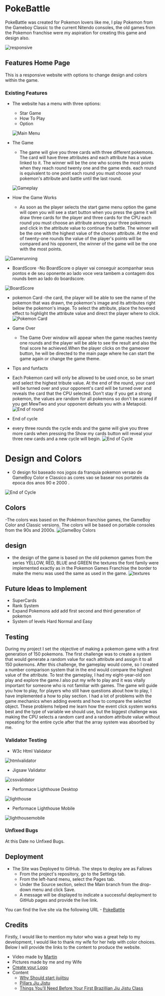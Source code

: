 # PokeBattle

  PokeBattle was created for Pokemon lovers like me, I play Pokemon from the Gameboy Classic to the current Nitendo consoles, the old games from the Pokemon franchise were my aspiration for creating this game and design also.

![responsive]()

## Features Home Page

 This is a responsive website with options to change design and colors within the game.

### Existing Features
  
- The website has a menu with three options:
  - Star Game
  - How To Play
  - Option 

  ![Main Menu](https://github.com/dhardi/pokebatlle/blob/main/docs/menu.PNG)

- The Game 
   - The game will give you three cards with three different pokemons. The card will have three attributes and each attribute has a value linked to it. The winner will be the one who scores the most points when they reach round twenty one and the game ends. each round is equivalent to one point each round you must choose your pokemon's attribute and battle until the last round.
  
  ![Gameplay](https://github.com/dhardi/pokebatlle/blob/main/docs/gameplay.PNG)

- How the Game Works
  - As soon as the player selects the start game menu option the game will open you will see a start button when you press the game it will draw three cards for the player and three cards for the CPU each round you must choose an attribute among your three pokemons and click in the attribute value to continue the battle.
The winner will be the one with the highest value of the chosen attribute.
At the end of twenty-one rounds the value of the player's points will be compared and his opponent, the winner of the game will be the one with the most points.

![Gamerunning]()

- BoardScore
 -No BoardScore o player vai conseguir acompanhar seus pontos e de seu oponente ao lado voce vera tambem a contagem dos rounds bem ao lado do boardscore.

![BoardScore](https://github.com/dhardi/pokebatlle/blob/main/docs/boardscore.PNG)

- pokemon Card
  -the card, the player will be able to see the name of the pokemon that was drawn, the pokemon's image and its attributes right below the pokemon's image. To select the attribute, place the hovered effect to highlight the attribute value and direct the player where to click.
![Pokemon Card](https://github.com/dhardi/pokebatlle/blob/main/docs/card.PNG)

- Game Over
  - The Game Over window will appear when the game reaches twenty one rounds and the player will be able to see the result and also the final score he achieved.When the player clicks on the gameover button, he will be directed to the main page where he can start the game again or change the game theme.

- Tips and funfacts
 - Each Pokemon card will only be allowed to be used once, so be smart and select the highest tribute value. At the end of the round, your card will be turned over and your opponent's card will be turned over and reveals the card that the CPU selected. Don't stay if you get a strong pokemon, the values are random for all pokemons so don't be scared if you get MewTwo and your opponent defeats you with a Metapoid.
 ![End of round](https://github.com/dhardi/pokebatlle/blob/main/docs/round.PNG)

 - End of cycle
  - every three rounds the cycle ends and the game will give you three more cards when pressing the Show my cards button will reveal your three new cards and a new cycle will begin.
  ![End of Cycle]()


# Design and Colors
- O design foi baseado nos jogos da franquia pokemon versao de GameBoy Color e Classico as cores vao se basear nos portateis da epoca dos anos 90 e 2000 .

![End of Cycle]()

## Colors 
-The colors was based on the Pokémon franchise games, the GameBoy Color and Classic versions. The colors will be based on portable consoles from the 90s and 2000s.
![GameBoy Colors]()

## design
- the design of the game is based on the old pokemon games from the series YELLOW, RED, BLUE and GREEN the textures the font family were implemented exactly as in the Pokemon Games Franchise the border to make the menu was used the same as used in the game.
![textures]()


## Future Ideas to Implement 

- SuperCards
- Rank System 
- Expand Pokemons add add first second and third generation of pokemon
- System of levels Hard Normal and Easy
 

## Testing 

During my project I set the objective of making a pokemon game with a first generation of 150 pokemons. The first challenge was to create a system that would generate a random value for each attribute and assign it to all 150 pokemons.
After this challenge, the gameplay would come, so I created a number comparison system that in the end would compare the highest value of the attribute. To test the gameplay, I had my eight-year-old son play and explore the game.I also put my wife to play and it was vitally important for someone who is not familiar with games. 
The game will guide you how to play, for players who still have questions about how to play, I have implemented a how to play section.
I had a lot of problems with the game mechanics when adding events and how to compare the selected object. These problems helped me learn how the event click system works best and the type of variable we should use, but the biggest challenge was making the CPU selects a random card and a random attribute value without repeating for the entire cycle after that the array system was absorbed by me.

### Validator Testing 

- W3c Html Validator

![htmlvalidator]()

- Jigsaw Validator 

![cssvalidator]()

- Performace Lighthouse Desktop
  
![lighthouse]()

- Performace Lighthouse Mobile

![lighthousemobile]()

### Unfixed Bugs

At this Date no Unfixed Bugs.


## Deployment 
- The Site was Deployed to GitHub. The steps to deploy are as Fallows
  - From the project's repository, go to the Settings tab.
  - From the left-hand menu, select the Pages tab.
  - Under the Source section, select the Main branch from the drop-down menu and click Save.
  - A message will be displayed to indicate a successful deployment to GitHub pages and provide the live link.

You can find the live site via the following URL - [PokeBattle](https://dhardi.github.io/pokebatlle/)


## Credits

 Firstly, I would like to mention my tutor who was a great help to my development, I would like to thank my wife for her help with color choices. Below I will provide the links to the content to produce the website.

 - Video made by [Martin](https://martincurleyvisuals.com/)
 - Pictures made by me and my Wife
 - [Create your Logo](https://looka.com/onboarding)
 - Content
   -  [Why Should start jiujitsu](https://www.westsidemma.net/single-post/2016-1-29-7-reasons-why-everyone-should-train-brazilian-jiujitsu)
   -  [Pillars Jiu Jistu](https://gbriveroaks.com/what-are-the-pillars-of-jiu-jitsu/)
   -  [Things You’ll Need Before Your First Brazillian Jiu Jistu Class](https://evolve-mma.com/blog/7-things-you-should-get-before-your-first-bjj-class/)